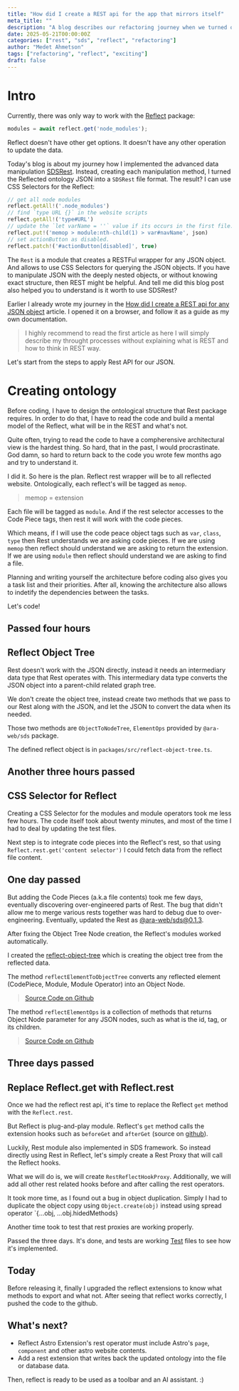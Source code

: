 ```yaml
---
title: "How did I create a REST api for the app that mirrors itself"
meta_title: ""
description: "A blog describes our refactoring journey when we turned our AST tree to be REST operational"
date: 2025-05-21T00:00:00Z
categories: ["rest", "sds", "reflect", "refactoring"]
author: "Medet Ahmetson"
tags: ["refactoring", "reflect", "exciting"]
draft: false
---
```


# Intro
Currently, there was only way to work with the [Reflect](https://github.com/ara-foundation/web/tree/main/packages/reflect) package:

```typescript
modules = await reflect.get('node_modules');
```

Reflect doesn't have other get options. It doesn't have any other operation to update the data.

Today's blog is about my journey how I implemented the advanced data manipulation [SDSRest](https://www.npmjs.com/package/@ara-web/sds). Instead, creating each manipulation method, I turned the Reflected ontology JSON into a `SDSRest` file format. The result? I can use CSS Selectors for the Reflect:

```typescript
// get all node modules
reflect.getAll!('.node_modules')
// find `type URL {}` in the website scripts
reflect.getAll!('type#URL') 
// update the `let varName = ''` value if its occurs in the first file.
reflect.put!('memop > module:nth-child(1) > var#navName', json)
// set actionButton as disabled.
reflect.patch!('#actionButton[disabled]', true)
```

The `Rest` is a module that creates a RESTFul wrapper for any JSON object. And allows to use CSS Selectors for querying the JSON objects.
If you have to manipulate JSON with the deeply nested objects, or without knowing exact structure, then REST might be helpful. And tell me did this blog post also helped you to understand is it worth to use SDSRest?

Earlier I already wrote my journey in the [How did I create a REST api for any JSON object](https://www.ara.foundation/blog/turning-code-piece-into-restful-api-with-sds-package)  article. I opened it on a browser, and follow it as a guide as my own documentation.

> I highly recommend to read the first article as here I will simply describe my throught processes without explaining what is REST and how to think in REST way.

Let's start from the steps to apply Rest API for our JSON.

# Creating ontology
Before coding, I have to design the ontological structure that Rest package requires.
In order to do that, I have to read the code and build a mental model of the Reflect, what will be in the REST and what's not.

Quite often, trying to read the code to have a compherensive architectural view is the hardest thing. So hard, that in the past, I would procrastinate. God damn, so hard to return back to the code you wrote few months ago and try to understand it.

I did it. So here is the plan. Reflect rest wrapper will be to all reflected website. Ontologically, each reflect's will be tagged as `memop`.

> memop = extension

Each file will be tagged as `module`.
And if the rest selector accesses to the Code Piece tags, then rest it will work with the code pieces.

Which means, if I will use the code peace object tags such as `var`, `class`, `type` then Rest understands we are asking code pieces.
If we are using `memop` then reflect should understand we are asking to return the extension.
If we are using `module` then reflect should understand we are asking to find a file.

Planning and writing yourself the architecture before coding also gives you a task list and their priorities. After all, knowing the architecture also allows to indetify the dependencies between the tasks.

Let's code!

Passed four hours
---

## Reflect Object Tree
Rest doesn't work with the JSON directly, instead it needs an intermediary data type that Rest operates with. This intermediary data type converts the JSON object into a parent-child related graph tree.

We don't create the object tree, instead create two methods that we pass to our Rest along with the JSON, and let the JSON to convert the data when its needed.

Those two methods are 
`ObjectToNodeTree`, `ElementOps` provided by `@ara-web/sds` package.

The defined reflect object is in `packages/src/reflect-object-tree.ts`.

Another three hours passed
---

## CSS Selector for Reflect
Creating a CSS Selector for the modules and module operators took me less few hours. The code itself took about twenty minutes, and most of the time I had to deal by updating the test files.

Next step is to integrate code pieces into the Reflect's rest, so that using `Reflect.rest.get('content selector')` I could fetch data from the reflect file content.

One day passed
---
But adding the Code Pieces (a.k.a file contents) took me few days, eventually discovering
over-engineered parts of Rest. The bug that didn't allow me to merge various rests together was hard to debug due to over-engineering. Eventually, updated the Rest as [@ara-web/sds@0.1.3](https://www.npmjs.com/package/@ara-web/sds/v/0.1.3).

After fixing the Object Tree Node creation, the Reflect's modules worked automatically.

I created the [reflect-object-tree](https://github.com/ara-foundation/web/blob/main/packages/reflect/src/reflect-object-tree.ts) which is creating the object tree from the reflected data.

The method `reflectElementToObjectTree` converts any reflected element (CodePiece, Module, Module Operator) into an
Object Node. 

> [Source Code on Github](https://github.com/ara-foundation/web/blob/fa1130f5cde820ad3a7d11081d6efa0c531d87ec/packages/reflect/src/reflect-object-tree.ts#L29)

The method `reflectElementOps` is a collection of methods that returns Object Node parameter for any JSON nodes, such as what is the id, tag, or its children.

> [Source Code on Github](https://github.com/ara-foundation/web/blob/fa1130f5cde820ad3a7d11081d6efa0c531d87ec/packages/reflect/src/reflect-object-tree.ts#L166)

Three days passed
---

## Replace Reflect.get with Reflect.rest
Once we had the reflect rest api, it's time to replace the 
Reflect `get` method with the `Reflect.rest`.

But Reflect is plug-and-play module. Reflect's `get` method calls the extension hooks such as `beforeGet` and `afterGet` (source on [github](https://github.com/ara-foundation/web/blob/fa1130f5cde820ad3a7d11081d6efa0c531d87ec/packages/reflect/src/extension-interface.ts#L106)).

Luckily, Rest module also implemented in SDS framework. So instead directly using Rest in Reflect, let's simply create a Rest Proxy that will call the Reflect hooks.

What we will do is, we will create `RestReflectHookProxy`.
Additionally, we will add all other rest related hooks before and after calling the rest operators.

It took more time, as I found out a bug in object duplication.
Simply I had to duplicate the object copy using `Object.create(obj)` instead using spread operator `{...obj, ...obj.hidedMethods}

Another time took to test that rest proxies are working properly.

Passed the three days. 
It's done, and tests are working [Test](https://github.com/ara-foundation/web/blob/f3d2424b5040caf8ec9191cf2d30d65c73fc2a1c/packages/reflect/test/6-reflect.test.ts#L37) files to see how it's implemented.

Today
---

Before releasing it, finally I upgraded the reflect extensions
to know what methods to export and what not. After seeing that reflect works correctly, I pushed the code to the github.

## What's next?
- Reflect Astro Extension's rest operator must include Astro's `page`, `component` and other astro website contents.
- Add a rest extension that writes back the updated ontology into the file or database data.

Then, reflect is ready to be used as a toolbar and an AI assistant. :)